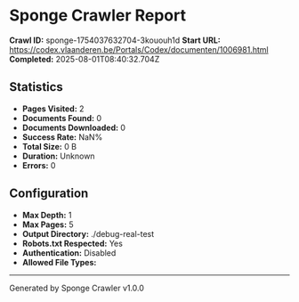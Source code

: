 # Sponge Crawler Report

**Crawl ID:** sponge-1754037632704-3kououh1d
**Start URL:** https://codex.vlaanderen.be/Portals/Codex/documenten/1006981.html
**Completed:** 2025-08-01T08:40:32.704Z

## Statistics

- **Pages Visited:** 2
- **Documents Found:** 0
- **Documents Downloaded:** 0
- **Success Rate:** NaN%
- **Total Size:** 0 B
- **Duration:** Unknown
- **Errors:** 0

## Configuration

- **Max Depth:** 1
- **Max Pages:** 5
- **Output Directory:** ./debug-real-test
- **Robots.txt Respected:** Yes
- **Authentication:** Disabled
- **Allowed File Types:** 





---
Generated by Sponge Crawler v1.0.0